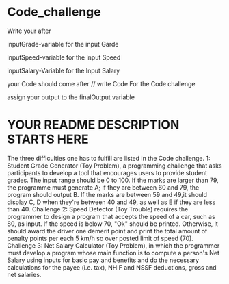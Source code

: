 # Code_challenge
Write your after

inputGrade-variable for the input Garde

inputSpeed-variable for the input Speed

inputSalary-Variable for the Input Salary


your Code should come after
// write Code For the Code challenge

assign your output to the finalOutput variable


# YOUR README DESCRIPTION STARTS HERE
The three difficulties one has to fulfill are listed in the Code challenge. 
1: Student Grade Generator (Toy Problem), a programming challenge that asks participants to develop a tool that encourages users to provide student grades. The input range should be 0 to 100. If the marks are larger than 79, the programme must generate A; if they are between 60 and 79, the program should output B. If the marks are between 59 and 49,it should display C, D when they're between 40 and 49, as well as E if they are less than 40.
Challenge 2: Speed Detector (Toy Trouble) requires the programmer to design a program that accepts the speed of a car, such as 80, as input. If the speed is below 70, "Ok" should be printed. Otherwise, it should award the driver one demerit point and print the total amount of penalty points per each 5 km/h so over posted limit of speed (70).
Challenge 3: Net Salary Calculator (Toy Problem), in which the programmer must develop a program whose main function is to compute a person's Net Salary using inputs for basic pay and benefits and do the necessary calculations for the payee (i.e. tax), NHIF and NSSF deductions, gross and net salaries.
 
